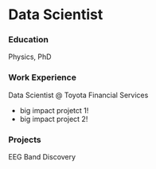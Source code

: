 # Data Scientist

### Education
Physics, PhD

### Work Experience
Data Scientist @ Toyota Financial Services
- big impact projetct 1!
-  big impact project 2!

### Projects
EEG Band Discovery
